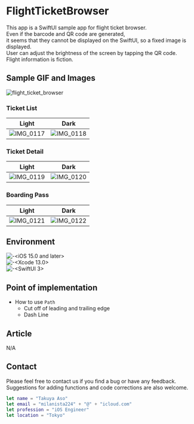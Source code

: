 # FlightTicketBrowser

This app is a SwiftUI sample app for flight ticket browser.  
Even if the barcode and QR code are generated,   
it seems that they cannot be displayed on the SwiftUI, so a fixed image is displayed.  
User can adjust the brightness of the screen by tapping the QR code.  
Flight information is fiction.  

## Sample GIF and Images

![flight_ticket_browser](https://user-images.githubusercontent.com/8732417/148351289-4c7670fa-54bd-4be7-9d42-79e4fb6367ee.gif)

### Ticket List

|Light|Dark|
|:--:|:--:|
|![IMG_0117](https://user-images.githubusercontent.com/8732417/148353400-154fcef0-17b5-4bcd-996c-02f37534eef9.PNG)|![IMG_0118](https://user-images.githubusercontent.com/8732417/148353417-05332640-cde6-4d25-94c8-1d2b4749aae5.PNG)|

### Ticket Detail

|Light|Dark|
|:--:|:--:|
|![IMG_0119](https://user-images.githubusercontent.com/8732417/148353518-addb7ce7-9e19-43b5-9db2-909370ec70c8.PNG)|![IMG_0120](https://user-images.githubusercontent.com/8732417/148353521-3c79a81e-b7d3-49cc-a7d8-0806784c0b71.PNG)|


### Boarding Pass

|Light|Dark|
|:--:|:--:|
|![IMG_0121](https://user-images.githubusercontent.com/8732417/148353601-6c29a0ba-9805-48ad-a225-35d0ff169dca.PNG)|![IMG_0122](https://user-images.githubusercontent.com/8732417/148353604-7e689306-8f62-4021-a512-b1f7d053f847.PNG)|

## Environment

![<iOS>-<iOS 15.0 and later>](https://img.shields.io/badge/iOS-iOS%2015.0%20and%20later-brightgreen)  
![<Xcode>-<Xcode 13.0>](https://img.shields.io/badge/Xcode-Xcode%2013-blue)  
![<SwiftUI>-<SwiftUI 3>](https://img.shields.io/badge/SwiftUI-SwiftUI%203-informational)  

## Point of implementation

* How to use `Path`
  - Cut off of leading and trailing edge
  - Dash Line

## Article

N/A

## Contact

Please feel free to contact us if you find a bug or have any feedback.  
Suggestions for adding functions and code corrections are also welcome.

```swift
let name = "Takuya Aso" 
let email = "milanista224" + "@" + "icloud.com"
let profession = "iOS Engineer"
let location = "Tokyo"
```


